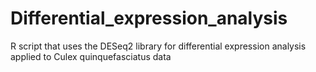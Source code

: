 # Differential_expression_analysis

R script that uses the DESeq2 library for differential expression analysis applied to Culex quinquefasciatus data
